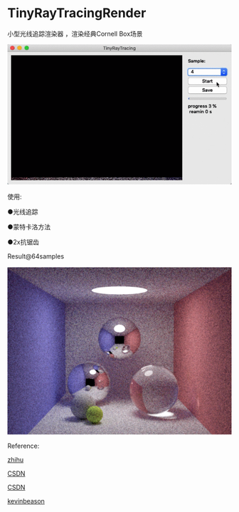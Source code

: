 # TinyRayTracingRender


小型光线追踪渲染器
，渲染经典Cornell Box场景

![](img/renderGUI.gif)

使用:

●光线追踪

●蒙特卡洛方法

●2x抗锯齿


Result@64samples

![](img/64manyballs.png)



Reference:

[zhihu](https://zhuanlan.zhihu.com/p/29418992)

[CSDN](https://blog.csdn.net/qq_33274326/article/details/60779919)

[CSDN](https://blog.csdn.net/sunacmer/article/details/7451861)

[kevinbeason](http://www.kevinbeason.com/smallpt/)
